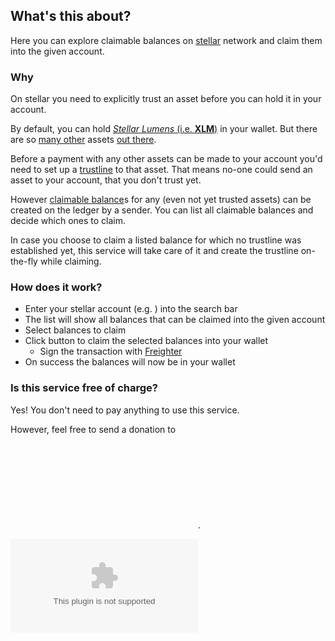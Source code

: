 ## What's this about?
Here you can explore claimable balances on [stellar] network and claim them
into the given account.

### Why
On stellar you need to explicitly trust an asset before you can hold it in your account.

By default, you can hold [*Stellar Lumens* (i.e. **XLM**)][lumens] in your wallet.
But there are so [many other][power-of-stellar] assets [out there][explore-assets].

Before a payment with any other assets can be made to your account
you'd need to set up a [trustline][trustlines] to that asset.
That means no-one could send an asset to your account, that you don't trust yet.

However [claimable balance][claimable-balance]s for any (even not yet trusted assets) can be
created on the ledger by a sender. You can list all claimable balances and decide
which ones to claim.

In case you choose to claim a listed balance for which no trustline was established
yet, this service will take care of it and create the trustline on-the-fly while claiming.

### How does it work?
* Enter your stellar account (e.g. *<abbr data-length=12><keygen /></abbr>*) into the search bar
* The list will show all balances that can be claimed into the given account
* Select balances to claim
* Click button to claim the selected balances into your wallet
  * Sign the transaction with [Freighter][freighter]
* On success the balances will now be in your wallet

### Is this service free of charge?
Yes! You don't need to pay anything to use this service.

However, feel free to send a donation to <b><object data-env="REACT_APP_DONATION_ADDRESS"></object></b>.

<embed type="img/donation-qr" />


[claimable-balance]: https://developers.stellar.org/docs/glossary/claimable-balance/
[explore-assets]: https://stellar.expert/explorer/public/asset
[freighter]: https://www.freighter.app/
[lumens]: https://stellar.org/lumens/
[power-of-stellar]: https://stellar.org/learn/the-power-of-stellar/
[stellar]: https://stellar.org/
[trustlines]: https://medium.com/stellar-community/a-guide-to-trustlines-on-stellar-8bc46091a86f
